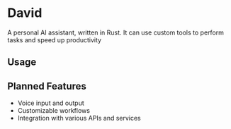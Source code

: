 # David

A personal AI assistant, written in Rust. It can use custom tools to perform tasks and speed up productivity

## Usage

## Planned Features
- Voice input and output
- Customizable workflows
- Integration with various APIs and services

